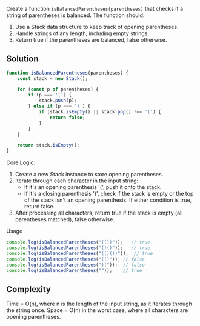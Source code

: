 Create a function `isBalancedParentheses(parentheses)` that checks if a string of parentheses is balanced. The function should:
1. Use a Stack data structure to keep track of opening parentheses.
2. Handle strings of any length, including empty strings.
3. Return true if the parentheses are balanced, false otherwise.

## Solution

```javascript
function isBalancedParentheses(parentheses) {
    const stack = new Stack();

    for (const p of parentheses) {
        if (p === '(') {
            stack.push(p);
        } else if (p === ')') {
            if (stack.isEmpty() || stack.pop() !== '(') {
                return false;
            }
        }
    }

    return stack.isEmpty();
}
```

Core Logic:
1. Create a new Stack instance to store opening parentheses.
2. Iterate through each character in the input string:
   - If it's an opening parenthesis '(', push it onto the stack.
   - If it's a closing parenthesis ')', check if the stack is empty or the top of the stack isn't an opening parenthesis. If either condition is true, return false.
3. After processing all characters, return true if the stack is empty (all parentheses matched), false otherwise.

Usage

```javascript
console.log(isBalancedParentheses("(())"));   // true
console.log(isBalancedParentheses("()()"));   // true
console.log(isBalancedParentheses("(()())"));  // true
console.log(isBalancedParentheses("(()")); // false
console.log(isBalancedParentheses(")("));  // false
console.log(isBalancedParentheses(""));    // true
```

## Complexity

Time = O(n), where n is the length of the input string, as it iterates through the string once.
Space = O(n) in the worst case, where all characters are opening parentheses.
